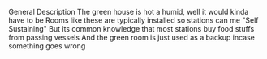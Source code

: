General Description
    The green house is hot a humid, well it would kinda have to be
    Rooms like these are typically installed so stations can me "Self Sustaining"
    But its common knowledge that most stations buy food stuffs from passing vessels
    And the green room is just used as a backup incase something goes wrong


